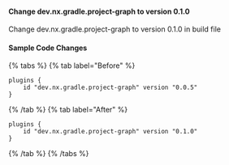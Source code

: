 #### Change dev.nx.gradle.project-graph to version 0.1.0

Change dev.nx.gradle.project-graph to version 0.1.0 in build file

#### Sample Code Changes

{% tabs %}
{% tab label="Before" %}

```{% fileName="build.gradle" %}
plugins {
	id "dev.nx.gradle.project-graph" version "0.0.5"
}
```

{% /tab %}
{% tab label="After" %}

```{% fileName="build.gradle" %}
plugins {
    id "dev.nx.gradle.project-graph" version "0.1.0"
}
```

{% /tab %}
{% /tabs %}

